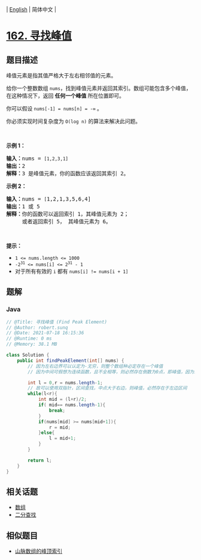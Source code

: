 
| [English](README_EN.md) | 简体中文 |

# [162. 寻找峰值](https://leetcode.cn//problems/find-peak-element/)

## 题目描述

<p>峰值元素是指其值严格大于左右相邻值的元素。</p>

<p>给你一个整数数组&nbsp;<code>nums</code>，找到峰值元素并返回其索引。数组可能包含多个峰值，在这种情况下，返回 <strong>任何一个峰值</strong> 所在位置即可。</p>

<p>你可以假设&nbsp;<code>nums[-1] = nums[n] = -∞</code> 。</p>

<p>你必须实现时间复杂度为 <code>O(log n)</code><em> </em>的算法来解决此问题。</p>

<p>&nbsp;</p>

<p><strong>示例 1：</strong></p>

<pre>
<strong>输入：</strong>nums = <code>[1,2,3,1]</code>
<strong>输出：</strong>2
<strong>解释：</strong>3 是峰值元素，你的函数应该返回其索引 2。</pre>

<p><strong>示例&nbsp;2：</strong></p>

<pre>
<strong>输入：</strong>nums = <code>[</code>1,2,1,3,5,6,4]
<strong>输出：</strong>1 或 5 
<strong>解释：</strong>你的函数可以返回索引 1，其峰值元素为 2；
&nbsp;    或者返回索引 5， 其峰值元素为 6。
</pre>

<p>&nbsp;</p>

<p><strong>提示：</strong></p>

<ul>
	<li><code>1 &lt;= nums.length &lt;= 1000</code></li>
	<li><code>-2<sup>31</sup> &lt;= nums[i] &lt;= 2<sup>31</sup> - 1</code></li>
	<li>对于所有有效的 <code>i</code> 都有 <code>nums[i] != nums[i + 1]</code></li>
</ul>


## 题解


### Java

```Java
// @Title: 寻找峰值 (Find Peak Element)
// @Author: robert.sunq
// @Date: 2021-07-18 16:15:36
// @Runtime: 0 ms
// @Memory: 38.1 MB

class Solution {
    public int findPeakElement(int[] nums) {
        // 因为左右边界可以认定为-无穷，则整个数组种必定存在一个峰值
        // 因为中间可假想为连续函数，且不全相等，则必然存在倒数为0点，即峰值，因为左右为负无穷，所以存在大峰值

        int l = 0,r = nums.length-1;
        // 故可以使用双指针，区间查找，中点大于右边，则峰值，必然存在于左边区间
        while(l<r){
            int mid = (l+r)/2;
            if( mid== nums.length-1){
                break;
            }
            if(nums[mid] >= nums[mid+1]){
                r = mid;
            }else{
                l = mid+1;
            }
        }

        return l;
    }
}
```



## 相关话题

- [数组](https://leetcode.cn//tag/array)
- [二分查找](https://leetcode.cn//tag/binary-search)

## 相似题目


- [山脉数组的峰顶索引](../peak-index-in-a-mountain-array/README.md)
